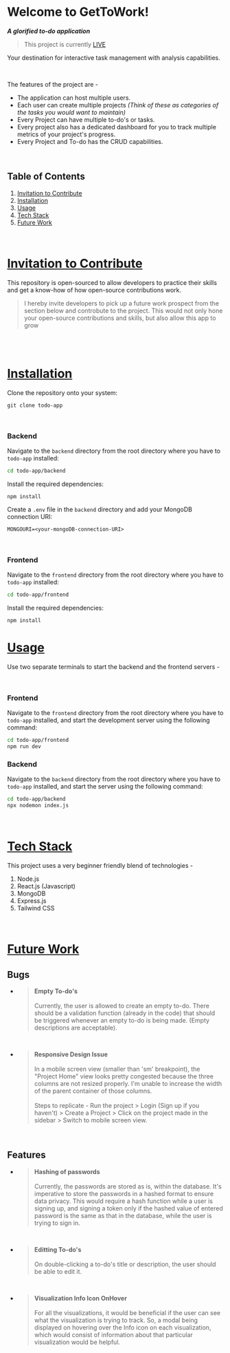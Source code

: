 # Welcome to GetToWork!
_**A glorified to-do application**_

> This project is currently [LIVE](https://gettowork.vercel.app)

Your destination for interactive task management with analysis capabilities.

<br>

The features of the project are - 

- The application can host multiple users.
- Each user can create multiple projects _(Think of these as categories of the tasks you would want to maintain)_
- Every Project can have multiple to-do's or tasks.
- Every project also has a dedicated dashboard for you to track multiple metrics of your project's progress.
- Every Project and To-do has the CRUD capabilities.
<br>

## Table of Contents
1. [Invitation to Contribute](#invitation-to-contribute)
2. [Installation](#installation)
3. [Usage](#usage)
4. [Tech Stack](#tech-stack)
5. [Future Work](#future-work)

<br>

# [Invitation to Contribute](#invitation-to-contribute)
This repository is open-sourced to allow developers to practice their skills and get a know-how of how open-source contributions work.
> I hereby invite developers to pick up a future work prospect from the section below and controbute to the project.
> This would not only hone your open-source contributions and skills, but also allow this app to grow

<br>


<br>

# [Installation](#installation)

Clone the repository onto your system:
```
git clone todo-app
```
<br>

### Backend

Navigate to the `backend` directory from the root directory where you have to `todo-app` installed:
```bash
cd todo-app/backend
```

Install the required dependencies:
```
npm install
```

Create a `.env` file in the `backend` directory and add your MongoDB connection URI:
```
MONGOURI=<your-mongoDB-connection-URI>
```
<br>

### Frontend

Navigate to the `frontend` directory from the root directory where you have to `todo-app` installed:
```bash
cd todo-app/frontend
```

Install the required dependencies:
```
npm install
```


# [Usage](#usage)

Use two separate terminals to start the backend and the frontend servers - 

<br>

### Frontend

Navigate to the `frontend` directory from the root directory where you have to `todo-app` installed, and start the development server using the following command:
```bash
cd todo-app/frontend
npm run dev
```

### Backend

Navigate to the `backend` directory from the root directory where you have to `todo-app` installed, and start the server using the following command:
```bash
cd todo-app/backend
npx nodemon index.js
```
<br>

# [Tech Stack](#tech-stack)
This project uses a very beginner friendly blend of technologies - 
1. Node.js
2. React.js (Javascript)
3. MongoDB
4. Express.js
5. Tailwind CSS

<br>

# [Future Work](#future-work)

## Bugs
- >**Empty To-do's**  <br>  
   Currently, the user is allowed to create an empty to-do. There should be a validation function (already in the code) that should be triggered whenever an empty to-do is being made. (Empty descriptions are acceptable).
   <br>
- >**Responsive Design Issue**  <br>  
   In a mobile screen view (smaller than 'sm' breakpoint), the "Project Home" view looks pretty congested because the three columns are not resized properly. I'm unable to increase the width of the parent container of those columns.  <br>  
  >Steps to replicate - Run the project > Login (Sign up if you haven't) > Create a Project > Click on the project made in the sidebar > Switch to mobile screen view.
   <br>
  

## Features
- >**Hashing of passwords** <br>  
   Currently, the passwords are stored as is, within the database. It's imperative to store the passwords in a hashed format to ensure data privacy.
   This would require a hash function while a user is signing up, and signing a token only if the hashed value of entered password is the same as that in the database, while the user is trying to sign in.
   <br>

- >**Editting To-do's**  <br>  
   On double-clicking a to-do's title or description, the user should be able to edit it.
   <br>
  
- >**Visualization Info Icon OnHover**  <br>  
   For all the visualizations, it would be beneficial if the user can see what the visualization is trying to track. So, a modal being displayed on hovering over the Info icon on each visualization, which would consist of information about that particular visualization would be helpful.
   <br>
  
